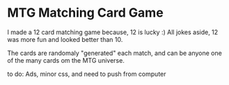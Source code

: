 # MTG Matching Card Game

I made a 12 card matching game because, 12 is lucky :)
All jokes aside, 12 was more fun and looked better than 10.

The cards are randomaly "generated" each match, and can be anyone one of the many cards om the MTG universe.

to do: Ads, minor css, and need to push from computer
